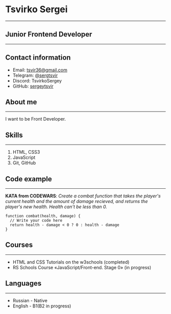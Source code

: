 # Tsvirko Sergei
**********
## Junior Frontend Developer
**********
## Contact information


* Email: [tsvir36@gmail.com](tsvir36@gmail.com)
* Telegram: [@sergtsvir](https://t.me/sergtsvir)
* Discord: TsvirkoSergey
* GitHub: [sergeytsvir](https://github.com/sergeytsvir/rsschool-cv/blob/gh-pages/cv.md)


## About me
*********

I want to be Front Developer.


## Skills
********


1. HTML, CSS3
2. JavaScript
3. Git, GitHub

## Code example
***********

**KATA from CODEWARS**: *Create a combat function that takes the player's current health and the amount of damage recieved, and returns the player's new health. Health can't be less than 0.*


```
function combat(health, damage) {
  // Write your code here
  return health - damage < 0 ? 0 : health - damage
}
```

## Courses
***********


* HTML and CSS Tutorials on the w3schools (completed)
* RS Schools Course «JavaScript/Front-end. Stage 0» (in progress)


## Languages
********

* Russian - Native
* English - B1(B2 in progress)


